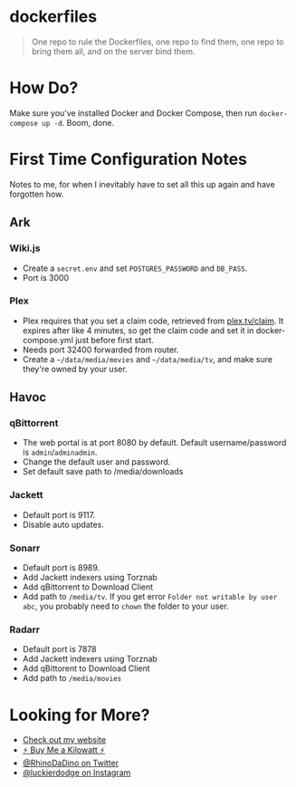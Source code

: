 # dockerfiles

> One repo to rule the Dockerfiles, one repo to find them, one repo to bring them all, and on the server bind them.

# How Do?

Make sure you've installed Docker and Docker Compose, then run `docker-compose up -d`. Boom, done.

# First Time Configuration Notes

Notes to me, for when I inevitably have to set all this up again and have forgotten how.

## Ark

### Wiki.js

* Create a `secret.env` and set `POSTGRES_PASSWORD` and `DB_PASS`.
* Port is 3000

### Plex

* Plex requires that you set a claim code, retrieved from [plex.tv/claim](https://www.plex.tv/claim). It expires after like 4 minutes, so get the claim code and set it in docker-compose.yml just before first start.
* Needs port 32400 forwarded from router.
* Create a `~/data/media/movies` and `~/data/media/tv`, and make sure they're owned by your user.

## Havoc

### qBittorrent

* The web portal is at port 8080 by default. Default username/password is `admin`/`adminadmin`.
* Change the default user and password.
* Set default save path to /media/downloads

### Jackett

* Default port is 9117.
* Disable auto updates.

### Sonarr

* Default port is 8989.
* Add Jackett indexers using Torznab
* Add qBittorrent to Download Client
* Add path to `/media/tv`. If you get error `Folder not writable by user abc`, you probably need to `chown` the folder to your user.

### Radarr

* Default port is 7878
* Add Jackett indexers using Torznab
* Add qBittorent to Download Client
* Add path to `/media/movies`

# Looking for More?

* [Check out my website](https://ryandlewis.dev)
* [:zap: Buy Me a Kilowatt :zap:](https://www.buymeacoffee.com/aVc18KuLq)
* [@RhinoDaDino on Twitter](https://twitter.com/RhinoDaDino)
* [@luckierdodge on Instagram](https://www.instagram.com/luckierdodge/)
